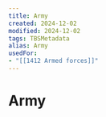 ```yaml
---
title: Army
created: 2024-12-02
modified: 2024-12-02
tags: TBSMetadata
alias: Army
usedFor:
- "[[1412 Armed forces]]"
---
```

# Army
